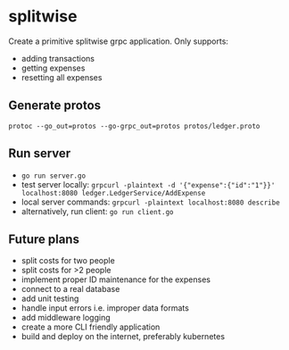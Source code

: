 # splitwise
Create a primitive splitwise grpc application. 
Only supports:
- adding transactions
- getting expenses
- resetting all expenses

## Generate protos
`protoc --go_out=protos --go-grpc_out=protos protos/ledger.proto`

## Run server
- `go run server.go`
- test server locally: `grpcurl -plaintext -d '{"expense":{"id":"1"}}' localhost:8080 ledger.LedgerService/AddExpense`
- local server commands: `grpcurl -plaintext localhost:8080 describe`
- alternatively, run client: `go run client.go`

## Future plans
- split costs for two people
- split costs for >2 people
- implement proper ID maintenance for the expenses
- connect to a real database
- add unit testing
- handle input errors i.e. improper data formats
- add middleware logging
- create a more CLI friendly application
- build and deploy on the internet, preferably kubernetes